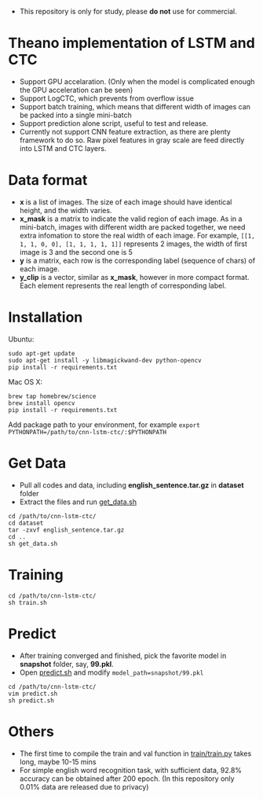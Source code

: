 - This repository is only for study, please **do not** use for commercial.

# Theano implementation of LSTM and CTC
- Support GPU accelaration. (Only when the model is complicated enough the GPU acceleration can be seen)
- Support LogCTC, which prevents from overflow issue
- Support batch training, which means that different width of images can be packed into a single mini-batch
- Support prediction alone script, useful to test and release.
- Currently not support CNN feature extraction, as there are plenty framework to do so. Raw pixel features in gray scale are feed directly into LSTM and CTC layers.

# Data format
- **x** is a list of images. The size of each image should have identical height, and the width varies. 
- **x_mask** is a matrix to indicate the valid region of each image. As in a mini-batch, images with different width are packed together, we need extra infomation to store the real width of each image. For example, `[[1, 1, 1, 0, 0], [1, 1, 1, 1, 1]]` represents 2 images, the width of first image is 3 and the second one is 5
- **y** is a matrix, each row is the corresponding label (sequence of chars) of each image.
- **y_clip** is a vector, similar as **x_mask**, however in more compact format. Each element represents the real length of corresponding label. 

# Installation
Ubuntu:

```
sudo apt-get update
sudo apt-get install -y libmagickwand-dev python-opencv
pip install -r requirements.txt
```

Mac OS X:

```
brew tap homebrew/science
brew install opencv
pip install -r requirements.txt
```

Add package path to your environment, for example
`export PYTHONPATH=/path/to/cnn-lstm-ctc/:$PYTHONPATH`

# Get Data
- Pull all codes and data, including **english_sentence.tar.gz** in **dataset** folder
- Extract the files and run [get_data.sh](get_data.sh)
```
cd /path/to/cnn-lstm-ctc/
cd dataset
tar -zxvf english_sentence.tar.gz
cd ..
sh get_data.sh
```

# Training
```
cd /path/to/cnn-lstm-ctc/
sh train.sh
```

# Predict
- After training converged and finished, pick the favorite model in **snapshot** folder, say, **99.pkl**.
- Open [predict.sh](predict.sh) and modify `model_path=snapshot/99.pkl` 
```
cd /path/to/cnn-lstm-ctc/
vim predict.sh
sh predict.sh
```

# Others
- The first time to compile the train and val function in [train/train.py](train/train.py) takes long, maybe 10-15 mins
- For simple english word recognition task, with sufficient data, 92.8% accuracy can be obtained after 200 epoch. (In this repository only 0.01% data are released due to privacy)
